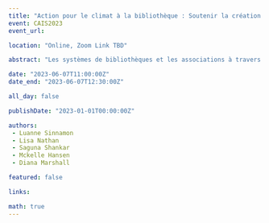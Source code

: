 ```yaml
---
title: "Action pour le climat à la bibliothèque : Soutenir la création de sens et la création de sens au milieu de l'incertitude et de la différence"
event: CAIS2023
event_url: 

location: "Online, Zoom Link TBD"

abstract: "Les systèmes de bibliothèques et les associations à travers le Canada lancent des programmes, des services et des plaidoyers axés sur le climat à un rythme étonnant. Pourtant, une grande partie du travail est entreprise sans le temps et les ressources nécessaires pour étudier l'influence de ces efforts. Qu'espérons-nous que ces initiatives axées sur le climat fassent ? Quelles théories implicites du changement social motivent ces activités ? Ce panel créera un espace pour délibérer des défis et envisager les possibilités pour les bibliothèques de naviguer dans les rôles et les responsabilités en réponse à la crise climatique en cours. Les panélistes réfléchiront aux résultats préliminaires d'une étude d'entretiens avec des bibliothécaires de toute la Colombie-Britannique et à leurs propres expériences en matière d'action climatique, et ouvriront une discussion sur les recherches futures.."

date: "2023-06-07T11:00:00Z"
date_end: "2023-06-07T12:30:00Z"

all_day: false

publishDate: "2023-01-01T00:00:00Z"

authors:
 - Luanne Sinnamon
 - Lisa Nathan
 - Saguna Shankar
 - Mckelle Hansen
 - Diana Marshall

featured: false

links:

math: true
---
```


